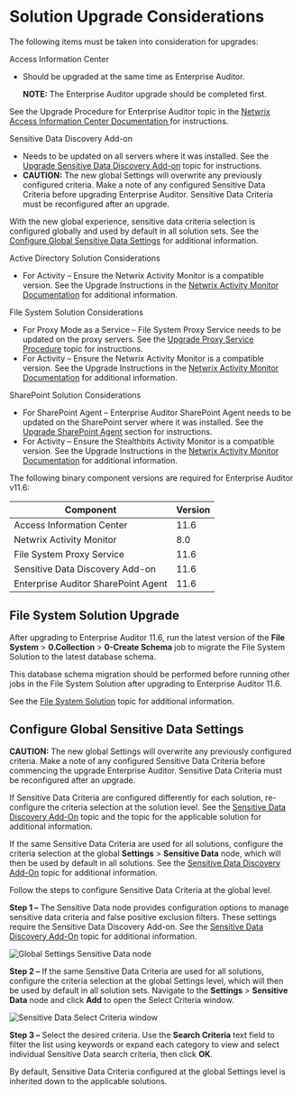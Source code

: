 # Solution Upgrade Considerations

The following items must be taken into consideration for upgrades:

Access Information Center

- Should be upgraded at the same time as Enterprise Auditor.

    **NOTE:** The Enterprise Auditor upgrade should be completed first.

See the Upgrade Procedure for Enterprise Auditor topic in the
[Netwrix Access Information Center Documentation](https://helpcenter.netwrix.com/category/accessinformationcenter)[ ](https://www.stealthbits.com/jdownloads/Documentation%20User%20Guides%20PDF/Stealthbits_AIC_InstallConfigGuide.pdf)for
instructions.

Sensitive Data Discovery Add-on

- Needs to be updated on all servers where it was installed. See the
  [Upgrade Sensitive Data Discovery Add-on](/docs/accessanalyzer/11.6/install/sensitivedatadiscovery/upgrade.md)
  topic for instructions.
- **CAUTION:** The new global Settings will overwrite any previously configured criteria. Make a
  note of any configured Sensitive Data Criteria before upgrading Enterprise Auditor. Sensitive Data
  Criteria must be reconfigured after an upgrade.

With the new global experience, sensitive data criteria selection is configured globally and used by
default in all solution sets. See the
[Configure Global Sensitive Data Settings](#configure-global-sensitive-data-settings) for additional
information.

Active Directory Solution Considerations

- For Activity – Ensure the Netwrix Activity Monitor is a compatible version. See the Upgrade
  Instructions in the
  [Netwrix Activity Monitor Documentation](https://helpcenter.netwrix.com/category/activitymonitor)
  for additional information.

File System Solution Considerations

- For Proxy Mode as a Service – File System Proxy Service needs to be updated on the proxy servers.
  See the
  [Upgrade Proxy Service Procedure](/docs/accessanalyzer/11.6/install/filesystemproxy/upgrade.md)
  topic for instructions.
- For Activity – Ensure the Netwrix Activity Monitor is a compatible version. See the Upgrade
  Instructions in the
  [Netwrix Activity Monitor Documentation](https://helpcenter.netwrix.com/category/activitymonitor)
  for additional information.

SharePoint Solution Considerations

- For SharePoint Agent – Enterprise Auditor SharePoint Agent needs to be updated on the SharePoint
  server where it was installed. See the
  [Upgrade SharePoint Agent](/docs/accessanalyzer/11.6/install/sharepointagent/upgrade.md)
  section for instructions.
- For Activity – Ensure the Stealthbits Activity Monitor is a compatible version. See the Upgrade
  Instructions in the
  [Netwrix Activity Monitor Documentation](https://helpcenter.netwrix.com/category/activitymonitor)
  for additional information.

The following binary component versions are required for Enterprise Auditor v11.6:

| Component                           | Version |
| ----------------------------------- | ------- |
| Access Information Center           | 11.6    |
| Netwrix Activity Monitor            | 8.0     |
| File System Proxy Service           | 11.6    |
| Sensitive Data Discovery Add-on     | 11.6    |
| Enterprise Auditor SharePoint Agent | 11.6    |

## File System Solution Upgrade

After upgrading to Enterprise Auditor 11.6, run the latest version of the **File System** >
**0.Collection** > **0-Create Schema** job to migrate the File System Solution to the latest
database schema.

This database schema migration should be performed before running other jobs in the File System
Solution after upgrading to Enterprise Auditor 11.6.

See the
[File System Solution](/docs/accessanalyzer/11.6/solutions/filesystem/overview.md)
topic for additional information.

## Configure Global Sensitive Data Settings

**CAUTION:** The new global Settings will overwrite any previously configured criteria. Make a note
of any configured Sensitive Data Criteria before commencing the upgrade Enterprise Auditor.
Sensitive Data Criteria must be reconfigured after an upgrade.

If Sensitive Data Criteria are configured differently for each solution, re-configure the criteria
selection at the solution level. See the
[Sensitive Data Discovery Add-On](/docs/accessanalyzer/11.6/sensitivedatadiscovery/overview.md)
topic and the topic for the applicable solution for additional information.

If the same Sensitive Data Criteria are used for all solutions, configure the criteria selection at
the global **Settings** > **Sensitive Data** node, which will then be used by default in all
solutions. See the
[Sensitive Data Discovery Add-On](/docs/accessanalyzer/11.6/sensitivedatadiscovery/overview.md)
topic for additional information.

Follow the steps to configure Sensitive Data Criteria at the global level.

**Step 1 –** The Sensitive Data node provides configuration options to manage sensitive data
criteria and false positive exclusion filters. These settings require the Sensitive Data Discovery
Add-on. See the
[Sensitive Data Discovery Add-On](/docs/accessanalyzer/11.6/sensitivedatadiscovery/overview.md)
topic for additional information.

![Global Settings Sensitive Data node](/img/product_docs/accessanalyzer/11.6/install/application/upgrade/sensitivedata.webp)

**Step 2 –** If the same Sensitive Data Criteria are used for all solutions, configure the criteria
selection at the global Settings level, which will then be used by default in all solution sets.
Navigate to the **Settings** > **Sensitive Data** node and click **Add** to open the Select Criteria
window.

![Sensitive Data Select Criteria window](/img/product_docs/accessanalyzer/11.6/install/application/upgrade/selectcriteria.webp)

**Step 3 –** Select the desired criteria. Use the **Search Criteria** text field to filter the list
using keywords or expand each category to view and select individual Sensitive Data search criteria,
then click **OK**.

By default, Sensitive Data Criteria configured at the global Settings level is inherited down to the
applicable solutions.
